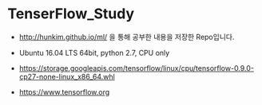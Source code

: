 # TenserFlow_Study

* http://hunkim.github.io/ml/ 을 통해 공부한 내용을 저장한 Repo입니다.
* Ubuntu 16.04 LTS 64bit, python 2.7, CPU only 
* https://storage.googleapis.com/tensorflow/linux/cpu/tensorflow-0.9.0-cp27-none-linux_x86_64.whl


* https://www.tensorflow.org
